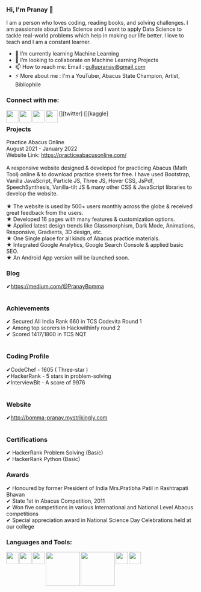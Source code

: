### Hi, I'm Pranay 👋

<!--
**Bomma-Pranay/Bomma-Pranay** is a ✨ _special_ ✨ repository because its `README.md` (this file) appears on your GitHub profile.

Here are some ideas to get you started:
-->

I am a person who loves coding, reading books, and solving challenges. I am passionate about Data Science and I want to apply Data Science to tackle real-world problems which help in making our life better. I love to teach and I am a constant learner.

<!--- 🔭 I’m currently working on NLP-->
- 🌱 I’m currently learning Machine Learning 
- 👯 I’m looking to collaborate on Machine Learning Projects
- 📫 How to reach me: Email : gullupranay@gmail.com
- ⚡ More about me : I'm a YouTuber, Abacus State Champion, Artist, Bibliophile 

### Connect with me:


[<img align="left"  width="32px" src="https://cdn.jsdelivr.net/npm/simple-icons@v3/icons/linkedin.svg" />][linkedin]
[<img align="left"  width="32px" src="https://cdn.jsdelivr.net/npm/simple-icons@3.13.0/icons/twitter.svg" />][twitter]
[<img align="left"  width="32px" src="https://cdn.jsdelivr.net/npm/simple-icons@3.13.0/icons/kaggle.svg" />][kaggle]
[<img align="left"  width="32px" src="https://cdn.jsdelivr.net/npm/simple-icons@v3/icons/youtube.svg" />][youtube]
<br>
### Projects
Practice Abacus Online <br> 
August 2021 - January 2022 <br>
Website Link: https://practiceabacusonline.com/ <br><br>
A responsive website designed & developed for practicing Abacus (Math Tool) online & to download practice sheets for free. I have used Bootstrap, Vanilla JavaScript, Particle JS, Three JS, Hover CSS, JsPdf, SpeechSynthesis, Vanilla-tilt JS & many other CSS & JavaScript libraries to develop the website.
<br><br> ★ The website is used by 500+ users monthly across the globe & received great feedback from the users.
<br> ★ Developed 16 pages with many features & customization options.
<br> ★ Applied latest design trends like Glassmorphism, Dark Mode, Animations, Responsive, Gradients, 3D design, etc.
<br> ★ One Single place for all kinds of Abacus practice materials.
<br> ★ Integrated Google Analytics, Google Search Console & applied basic
SEO.
<br> ★ An Android App version will be launched soon.

### Blog<br>
✔https://medium.com/@PranayBomma <br>
<br>
### Achievements                                                                                           
✔ Secured All India Rank 660 in TCS Codevita Round 1                    
✔ Among top scorers in Hackwithinfy round 2 <br>
✔ Scored 1417/1800 in TCS NQT <br>
<br>
### Coding Profile<br>
✔CodeChef       - 1605 ( Three-star )<br>
✔HackerRank     - 5 stars in problem-solving<br>
✔InterviewBit   - A score of 9976<br>
<br>
### Website<br>
✔http://bomma-pranay.mystrikingly.com<br>
<br>
### Certifications <br>
✔ HackerRank Problem Solving (Basic)    <br>
✔ HackerRank Python (Basic)                 <br>   

### Awards <br>
✔ Honoured by former President of India Mrs.Pratibha Patil in Rashtrapati Bhavan 
<br>✔ State 1st in Abacus Competition, 2011 
<br>✔ Won five competitions in various International and National Level Abacus competitions
<br>✔ Special appreciation award in National Science Day Celebrations held at our college

### Languages and Tools:

[<img align="left"  width="32px" src="https://upload.wikimedia.org/wikipedia/commons/c/c3/Python-logo-notext.svg" />][python]
[<img align="left"  width="32px" src="https://cdn.jsdelivr.net/npm/simple-icons@3.4.0/icons/r.svg" />][r]
[<img align="left"  width="32px" src="https://upload.wikimedia.org/wikipedia/commons/3/38/Jupyter_logo.svg" />][jupyter]
[<img align="left"  width="90px" src="https://upload.wikimedia.org/wikipedia/commons/1/1a/NumPy_logo.svg" />][numpy]
[<img align="left"  width="90px" src="https://upload.wikimedia.org/wikipedia/commons/e/ed/Pandas_logo.svg" />][pandas]
<!-- [<img align="left"  width="68px" src="https://upload.wikimedia.org/wikipedia/commons/0/05/Scikit_learn_logo_small.svg" />][scikit]-->
[<img align="left"  width="32px" src="https://upload.wikimedia.org/wikipedia/commons/0/01/Created_with_Matplotlib-logo.svg" />][mpl]
[<img align="left"  width="32px" src="https://upload.wikimedia.org/wikipedia/commons/9/9a/Visual_Studio_Code_1.35_icon.svg" />][vscode]
<!-- [<img align="left"  width="32px" src="https://upload.wikimedia.org/wikipedia/commons/a/a1/PyCharm_Logo.svg" />][pycharm] -->
<!-- [<img align="left"  width="93px" src="https://upload.wikimedia.org/wikipedia/commons/d/d0/RStudio_logo_flat.svg" />][rstudio]-->

<br />
<br />


[youtube]: https://www.youtube.com/channel/UCyBGFKqHd9j1tcqbqonTsqw
[linkedin]: https://linkedin.com/in/bomma-pranay
[python]: https://upload.wikimedia.org/wikipedia/commons/c/c3/Python-logo-notext.svg
[r]: https://cdn.jsdelivr.net/npm/simple-icons@3.4.0/icons/r.svg
[jupyter]: https://upload.wikimedia.org/wikipedia/commons/3/38/Jupyter_logo.svg
[mpl]:https://upload.wikimedia.org/wikipedia/commons/0/01/Created_with_Matplotlib-logo.svg
[numpy]:https://upload.wikimedia.org/wikipedia/commons/1/1a/NumPy_logo.svg
[pandas]: https://upload.wikimedia.org/wikipedia/commons/e/ed/Pandas_logo.svg
[vscode]: https://upload.wikimedia.org/wikipedia/commons/9/9a/Visual_Studio_Code_1.35_icon.svg
[pycharm]: https://upload.wikimedia.org/wikipedia/commons/a/a1/PyCharm_Logo.svg
[rstudio]: https://upload.wikimedia.org/wikipedia/commons/d/d0/RStudio_logo_flat.svg
[scikit]: https://upload.wikimedia.org/wikipedia/commons/0/05/Scikit_learn_logo_small.svg

